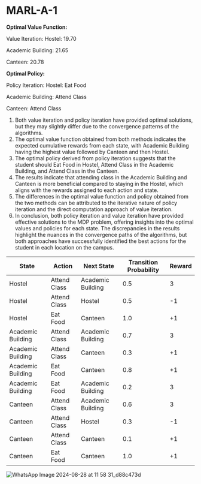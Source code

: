 # MARL-A-1

**Optimal Value Function:**

Value Iteration:
Hostel: 19.70

Academic Building: 21.65

Canteen: 20.78


**Optimal Policy:**

Policy Iteration:
Hostel: Eat Food

Academic Building: Attend Class

Canteen: Attend Class




1. Both value iteration and policy iteration have provided optimal solutions, but they may slightly differ due to the convergence patterns of the algorithms.
2. The optimal value function obtained from both methods indicates the expected cumulative rewards from each state, with Academic Building having the highest value followed by Canteen and then Hostel.
3. The optimal policy derived from policy iteration suggests that the student should Eat Food in Hostel, Attend Class in the Academic Building, and Attend Class in the Canteen.
4. The results indicate that attending class in the Academic Building and Canteen is more beneficial compared to staying in the Hostel, which aligns with the rewards assigned to each action and state.
5. The differences in the optimal value function and policy obtained from the two methods can be attributed to the iterative nature of policy iteration and the direct computation approach of value iteration.
6. In conclusion, both policy iteration and value iteration have provided effective solutions to the MDP problem, offering insights into the optimal values and policies for each state. The discrepancies in the results highlight the nuances in the convergence paths of the algorithms, but both approaches have successfully identified the best actions for the student in each location on the campus.



| State             | Action       | Next State        | Transition Probability | Reward | 
|-------------------|--------------|-------------------|------------------------|--------| 
| Hostel            | Attend Class | Academic Building | 0.5                    | 3      | 
| Hostel            | Attend Class | Hostel            | 0.5                    | -1     | 
| Hostel            | Eat Food     | Canteen           | 1.0                    | +1     | 
| Academic Building | Attend Class | Academic Building | 0.7                    | 3      | 
| Academic Building | Attend Class | Canteen           | 0.3                    | +1     | 
| Academic Building | Eat Food     | Canteen           | 0.8                    | +1     | 
| Academic Building | Eat Food     | Academic Building | 0.2                    | 3      | 
| Canteen           | Attend Class | Academic Building | 0.6                    | 3      | 
| Canteen           | Attend Class | Hostel            | 0.3                    | -1     | 
| Canteen           | Attend Class | Canteen           | 0.1                    | +1     | 
| Canteen           | Eat Food     | Canteen           | 1.0                    | +1     |


![WhatsApp Image 2024-08-28 at 11 58 31_d88c473d](https://github.com/user-attachments/assets/a1ec5b47-f4fe-4869-aa9a-af37487089f7)















